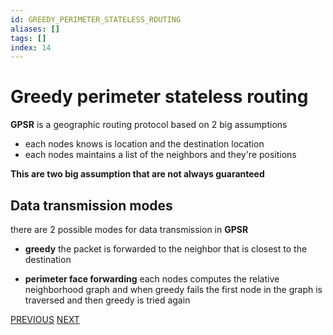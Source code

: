 ```yaml
---
id: GREEDY_PERIMETER_STATELESS_ROUTING
aliases: []
tags: []
index: 14
---
```


# Greedy perimeter stateless routing

**GPSR** is a geographic routing protocol based on 2 big assumptions

- each nodes knows is location and the destination location
- each nodes maintains a list of the neighbors and they're positions

**This are two big assumption that are not always guaranteed**

## Data transmission modes

there are 2 possible modes for data transmission in **GPSR**

- **greedy** the packet is forwarded to the neighbor that is closest to the destination

 - **perimeter face forwarding** each nodes computes the relative neighborhood graph and when greedy fails the first node in the graph is traversed and then greedy is tried again

[PREVIOUS](pages/manets/adhoc_on_demand_distance_vector.md) [NEXT](mobile_systems/manets/temporary_ordered_routing_algorithm.md)
